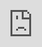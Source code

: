 ```yaml
---
title: Resolution Service API | Unstoppable Domains Developer Portal
description: This page covers the resolution service API feature for Unstoppable domains hosted by Alchemy.
---
```


# Resolution Service API

The Resolution Service provides an API for getting domain data and metadata regardless of the blockchain in which the domain is stored. The service caches blockchain events in a database for easy retrieval without accessing any blockchain APIs.

With the Resolution Service API, you can quickly build applications directly communicating with the blockchain to get UD domain data with a single API request.

## Supported Domains Endings

The Resolution Service API supports decentralized domains across two main zones:

<embed src="/snippets/_supported-domains.md" />

:::warning important
<embed src="/snippets/_new_tld_warning.md" />
:::

## Getting Started With Alchemy

### Generating an API Key

Before being able to make any requests to the API, you must create an API key via the [Alchemy dashboard](https://dashboard.alchemyapi.io/).

:::info
The API key provided by Alchemy is free and effectively unlimited (no cost to open source projects). However, storing the keys in a secret manager or environment variables for open-source projects like other third-party APIs is advisable.
:::

### Making Requests to the API

All requests made to the Resolution Service API must contain the following headers:

| Header Name | Description |
| - | - |
| API KEY | The Alchemy API key as a string |

### Quickstart Guide

Here’s a guide on setting up your Alchemy account and querying the Unstoppable Domains Resolution Service API.

<div class="video-container">
<iframe src="https://www.loom.com/embed/7cd5398275e74d8ba024323985cd90c7" frameborder="0" webkitallowfullscreen mozallowfullscreen allowfullscreen style="position: absolute; top: 0; left: 0; width: 100%; height: 100%;"></iframe>
</div>

## API Endpoints Spec

| Endpoint | Short Description | Documentation |
| - | - | - |
| Get records for a domain | returns all the records attached to a domain name. | [Get Domain Records Docs](endpoints/get-records-for-a-domain.md) |
| Get records for owner addresses | returns all the domain names, records, and metadata owned by a wallet address or configured to a resolution record. | [Get Records for Owner Docs](endpoints/get-records-for-owner-addresses.md) |
| Get domain transfer events | returns the transfer history of a domain name. | [Get Domain Transfers Docs](endpoints/get-domain-transfer-events.md) |
| Get supported TLDs | returns all the domain endings supported by Unstoppable Domains. | [Get Supported TLDs Docs](endpoints/get-supported-tlds.md) |

<embed src="/snippets/_discord.md" />
